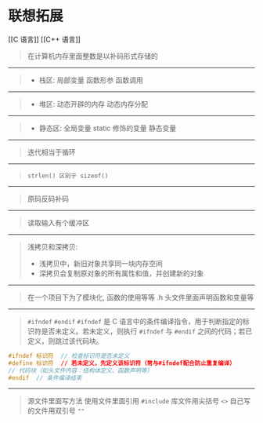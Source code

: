 # 联想拓展

[[C 语言]]
[[C++ 语言]]

> 在计算机内存里面整数是以补码形式存储的

---

> - 栈区:
> 局部变量
> 函数形参
> 函数调用

---

> - 堆区:
> 动态开辟的内存
> 动态内存分配

---

> - 静态区:
> 全局变量
> static 修饰的变量
> 静态变量

---

> 迭代相当于循环

---

> `strlen() 区别于 sizeof()`

---

> 原码反码补码

---

> 读取输入有个缓冲区

---

> 浅拷贝和深拷贝:
> - 浅拷贝中，新旧对象共享同一块内存空间
> - 深拷贝会复制原对象的所有属性和值，并创建新的对象

---

> 在一个项目下为了模块化, 函数的使用等等
> .h 头文件里面声明函数和变量等

---

> `#ifndef` `#endif`
> `#ifndef` 是 C 语言中的条件编译指令，用于判断指定的标识符是否未定义。若未定义，则执行 `#ifndef` 与 `#endif` 之间的代码；若已定义，则跳过该代码块。

```c
#ifndef 标识符  // 检查标识符是否未定义
#define 标识符  // 若未定义，先定义该标识符（常与#ifndef配合防止重复编译）
// 代码块（如头文件内容：结构体定义、函数声明等）
#endif  // 条件编译结束
```

---

> 源文件里面写方法
> 使用文件里面引用 `#include` 库文件用尖括号 `<>` 自己写的文件用双引号 `""`
